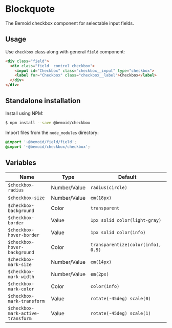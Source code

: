 # Blockquote

The Bemoid checkbox component for selectable input fields.

## Usage

Use `checkbox` class along with general `field` component:

```html
<div class="field">
  <div class="field__control checkbox">
    <input id="Checkbox" class="checkbox__input" type="checkbox">
    <label for="Checkbox" class="checkbox__label">Checkbox</label>
  </div>
</div>
```

## Standalone installation

Install using NPM:

```bash
$ npm install --save @bemoid/checkbox
```

Import files from the `node_modules` directory:

```scss
@import '~@bemoid/field/field';
@import '~@bemoid/checkbox/checkbox';
```

## Variables

|  Name  |  Type  |  Default  |
|---|---|---|
| `$checkbox-radius` | Number/Value | `radius(circle)` |
| `$checkbox-size` | Number/Value | `em(18px)` |
| `$checkbox-background` | Color | `transparent` |
| `$checkbox-border` | Value | `1px solid color(light-gray)` |
| `$checkbox-hover-border` | Value | `1px solid color(info)` |
| `$checkbox-hover-background` | Color | `transparentize(color(info), 0.9)` |
| `$checkbox-mark-size` | Number/Value | `em(14px)` |
| `$checkbox-mark-width` | Number/Value | `em(2px)` |
| `$checkbox-mark-color` | Color | `color(info)` |
| `$checkbox-mark-transform` | Value | `rotate(-45deg) scale(0)` |
| `$checkbox-mark-active-transform` | Value | `rotate(-45deg) scale(1)` |
